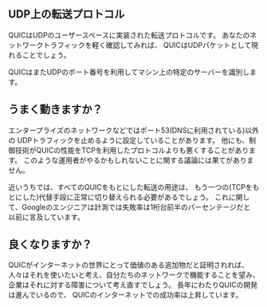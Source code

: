 ## UDP上の転送プロトコル

QUICはUDPのユーザースペースに実装された転送プロトコルです。
あなたのネットワークトラフィックを軽く確認してみれば、
QUICはUDPパケットとして現れることでしょう。

QUICはまたUDPのポート番号を利用してマシン上の特定のサーバーを識別します。

## うまく動きますか？

エンタープライズのネットワークなどではポート53(DNSに利用されている)以外の
UDPトラフィックを止めるように設定していることがあります。
他にも、制御技術がQUICの性能をTCPを利用したプロトコルよりも悪くすることがあります。
このような運用者がやるかもしれないことに関する議論には果てがありません。

近いうちでは、すべてのQUICをもとにした転送の用途は、
もう一つの(TCPをもとにした)代替手段に正常に切り替えられる必要があるでしょう。
これに関して、Googleのエンジニアは計測では失敗率は1桁台前半のパーセンテージだと
以前に言及しています。

## 良くなりますか？

QUICがインターネットの世界にとって価値のある追加物だと証明されれば、
人々はそれを使いたいと考え、自分たちのネットワークで機能することを望み、
企業はそれに対する障害について考え直すでしょう。
長年にわたりQUICの開発は進んでいるので、
QUICのインターネットでの成功率は上昇しています。
